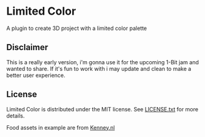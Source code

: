 # Limited Color

A plugin to create 3D project with a limited color palette

## Disclaimer

This is a really early version, i'm gonna use it for the upcoming 1-Bit jam and wanted to share. If it's fun to work with i may update and clean to make a better user experience.

## License

Limited Color is distributed under the MIT license. See [LICENSE.txt](LICENSE.txt) for more details.

Food assets in example are from [Kenney.nl](https://kenney.nl/assets/food-kit)